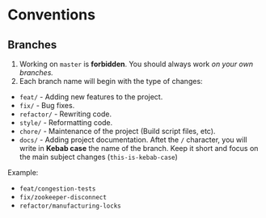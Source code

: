 # Conventions

## Branches

1. Working on `master` is **forbidden**.
You should always work *on your own branches.*
2. Each branch name will begin with the type of changes:
* `feat/` - Adding new features to the project.
* `fix/` - Bug fixes.
* `refactor/` - Rewriting code.
* `style/` - Reformatting code.
* `chore/` - Maintenance of the project (Build script files, etc).
* `docs/` - Adding project documentation.
Aftet the `/` character, you will write in **Kebab case** the name of the branch. Keep it short and focus on the main subject changes (`this-is-kebab-case`)

Example:
* `feat/congestion-tests`
* `fix/zookeeper-disconnect`
* `refactor/manufacturing-locks`
